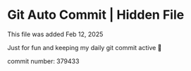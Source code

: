 # Git Auto Commit | Hidden File

This file was added Feb 12, 2025

Just for fun and keeping my daily git commit active 🤪

commit number: 379433
